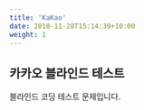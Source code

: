 ```yaml
---
title: 'KaKao'
date: 2018-11-28T15:14:39+10:00
weight: 1
---
```


## 카카오 블라인드 테스트

블라인드 코딩 테스트 문제입니다.